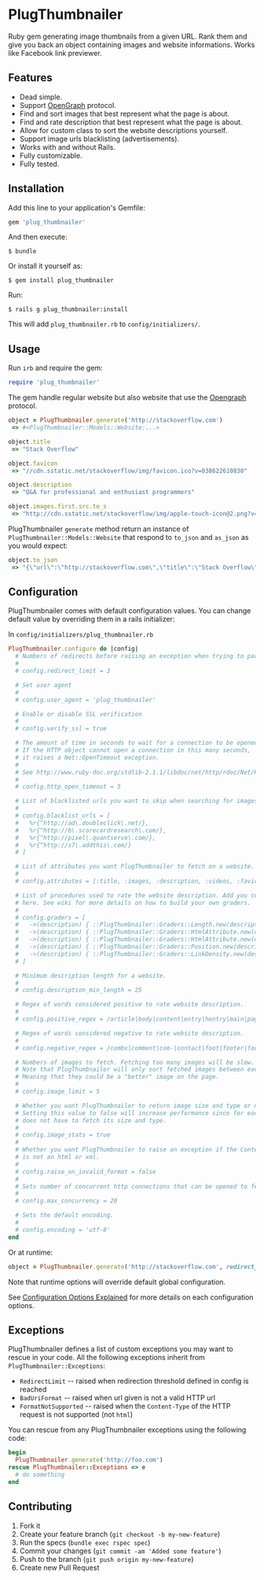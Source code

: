 # PlugThumbnailer

Ruby gem generating image thumbnails from a given URL. Rank them and give you back an object containing images and website informations. Works like Facebook link previewer.

## Features

- Dead simple.
- Support [OpenGraph](http://ogp.me/) protocol.
- Find and sort images that best represent what the page is about.
- Find and rate description that best represent what the page is about.
- Allow for custom class to sort the website descriptions yourself.
- Support image urls blacklisting (advertisements).
- Works with and without Rails.
- Fully customizable.
- Fully tested.

## Installation

Add this line to your application's Gemfile:

```ruby
gem 'plug_thumbnailer'
```

And then execute:

    $ bundle

Or install it yourself as:

    $ gem install plug_thumbnailer

Run:

	$ rails g plug_thumbnailer:install

This will add `plug_thumbnailer.rb` to `config/initializers/`.

## Usage

Run `irb` and require the gem:

```ruby
require 'plug_thumbnailer'
```

The gem handle regular website but also website that use the [Opengraph](http://ogp.me/) protocol.

```ruby
object = PlugThumbnailer.generate('http://stackoverflow.com')
 => #<PlugThumbnailer::Models::Website:...>

object.title
 => "Stack Overflow"

object.favicon
 => "//cdn.sstatic.net/stackoverflow/img/favicon.ico?v=038622610830"

object.description
 => "Q&A for professional and enthusiast programmers"

object.images.first.src.to_s
 => "http://cdn.sstatic.net/stackoverflow/img/apple-touch-icon@2.png?v=fde65a5a78c6"
```

PlugThumbnailer `generate` method return an instance of `PlugThumbnailer::Models::Website` that respond to `to_json` and `as_json` as you would expect:

```ruby
object.to_json
 => "{\"url\":\"http://stackoverflow.com\",\"title\":\"Stack Overflow\",\"description\":\"Q&A for professional and enthusiast programmers\",\"images\":[{\"src\":\"http://cdn.sstatic.net/stackoverflow/img/apple-touch-icon@2.png?v=fde65a5a78c6\",\"size\":[316,316],\"type\":\"png\"}]}"
```


## Configuration

PlugThumbnailer comes with default configuration values. You can change default value by overriding them in a rails initializer:

In `config/initializers/plug_thumbnailer.rb`

```ruby
PlugThumbnailer.configure do |config|
  # Numbers of redirects before raising an exception when trying to parse given url.
  #
  # config.redirect_limit = 3

  # Set user agent
  #
  # config.user_agent = 'plug_thumbnailer'

  # Enable or disable SSL verification
  #
  # config.verify_ssl = true

  # The amount of time in seconds to wait for a connection to be opened.
  # If the HTTP object cannot open a connection in this many seconds,
  # it raises a Net::OpenTimeout exception.
  #
  # See http://www.ruby-doc.org/stdlib-2.1.1/libdoc/net/http/rdoc/Net/HTTP.html#open_timeout
  #
  # config.http_open_timeout = 5

  # List of blacklisted urls you want to skip when searching for images.
  #
  # config.blacklist_urls = [
  #   %r{^http://ad\.doubleclick\.net/},
  #   %r{^http://b\.scorecardresearch\.com/},
  #   %r{^http://pixel\.quantserve\.com/},
  #   %r{^http://s7\.addthis\.com/}
  # ]

  # List of attributes you want PlugThumbnailer to fetch on a website.
  #
  # config.attributes = [:title, :images, :description, :videos, :favicon]

  # List of procedures used to rate the website description. Add you custom class
  # here. See wiki for more details on how to build your own graders.
  #
  # config.graders = [
  #   ->(description) { ::PlugThumbnailer::Graders::Length.new(description) },
  #   ->(description) { ::PlugThumbnailer::Graders::HtmlAttribute.new(description, :class) },
  #   ->(description) { ::PlugThumbnailer::Graders::HtmlAttribute.new(description, :id) },
  #   ->(description) { ::PlugThumbnailer::Graders::Position.new(description, weight: 3) },
  #   ->(description) { ::PlugThumbnailer::Graders::LinkDensity.new(description) }
  # ]

  # Minimum description length for a website.
  #
  # config.description_min_length = 25

  # Regex of words considered positive to rate website description.
  #
  # config.positive_regex = /article|body|content|entry|hentry|main|page|pagination|post|text|blog|story/i

  # Regex of words considered negative to rate website description.
  #
  # config.negative_regex = /combx|comment|com-|contact|foot|footer|footnote|masthead|media|meta|outbrain|promo|related|scroll|shoutbox|sidebar|sponsor|shopping|tags|tool|widget|modal/i

  # Numbers of images to fetch. Fetching too many images will be slow.
  # Note that PlugThumbnailer will only sort fetched images between each other.
  # Meaning that they could be a "better" image on the page.
  #
  # config.image_limit = 5

  # Whether you want PlugThumbnailer to return image size and type or not.
  # Setting this value to false will increase performance since for each images, PlugThumbnailer
  # does not have to fetch its size and type.
  #
  # config.image_stats = true
  #
  # Whether you want PlugThumbnailer to raise an exception if the Content-Type of the HTTP request
  # is not an html or xml.
  #
  # config.raise_on_invalid_format = false
  #
  # Sets number of concurrent http connections that can be opened to fetch images informations such as size and type.
  #
  # config.max_concurrency = 20

  # Sets the default encoding.
  #
  # config.encoding = 'utf-8'
end
```

Or at runtime:

```ruby
object = PlugThumbnailer.generate('http://stackoverflow.com', redirect_limit: 5, user_agent: 'foo')
```

Note that runtime options will override default global configuration.

See [Configuration Options Explained](https://github.com/kykocamp/plug_thumbnailer/wiki/Configuration-options-explained) for more details on each configuration options.

## Exceptions

PlugThumbnailer defines a list of custom exceptions you may want to rescue in your code. All the following exceptions inherit from `PlugThumbnailer::Exceptions`:

* `RedirectLimit` -- raised when redirection threshold defined in config is reached
* `BadUriFormat` -- raised when url given is not a valid HTTP url
* `FormatNotSupported` -- raised when the `Content-Type` of the HTTP request is not supported (not `html`)

You can rescue from any PlugThumbnailer exceptions using the following code:

```ruby
begin
  PlugThumbnailer.generate('http://foo.com')
rescue PlugThumbnailer::Exceptions => e
  # do something
end
```

## Contributing

1. Fork it
2. Create your feature branch (`git checkout -b my-new-feature`)
3. Run the specs (`bundle exec rspec spec`)
4. Commit your changes (`git commit -am 'Added some feature'`)
5. Push to the branch (`git push origin my-new-feature`)
6. Create new Pull Request
